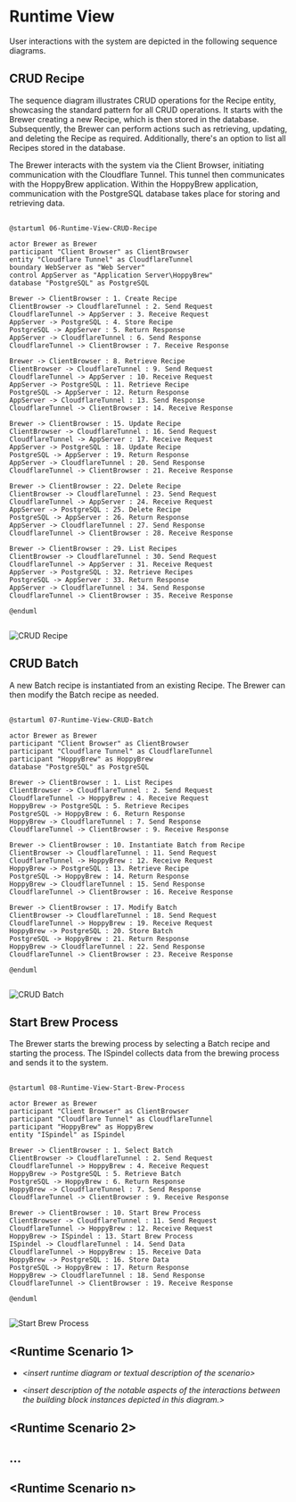 # Runtime View

User interactions with the system are depicted in the following sequence diagrams.

## CRUD Recipe

The sequence diagram illustrates CRUD operations for the Recipe entity, showcasing the standard pattern for all CRUD operations. It starts with the Brewer creating a new Recipe, which is then stored in the database. Subsequently, the Brewer can perform actions such as retrieving, updating, and deleting the Recipe as required. Additionally, there's an option to list all Recipes stored in the database.

The Brewer interacts with the system via the Client Browser, initiating communication with the Cloudflare Tunnel. This tunnel then communicates with the HoppyBrew application. Within the HoppyBrew application, communication with the PostgreSQL database takes place for storing and retrieving data.

<pre id="mycode" class="haskell numberLines" startFrom="100">
  <code>
@startuml 06-Runtime-View-CRUD-Recipe

actor Brewer as Brewer
participant "Client Browser" as ClientBrowser
entity "Cloudflare Tunnel" as CloudflareTunnel
boundary WebServer as "Web Server"
control AppServer as "Application Server\HoppyBrew"
database "PostgreSQL" as PostgreSQL

Brewer -> ClientBrowser : 1. Create Recipe
ClientBrowser -> CloudflareTunnel : 2. Send Request
CloudflareTunnel -> AppServer : 3. Receive Request
AppServer -> PostgreSQL : 4. Store Recipe
PostgreSQL -> AppServer : 5. Return Response
AppServer -> CloudflareTunnel : 6. Send Response
CloudflareTunnel -> ClientBrowser : 7. Receive Response

Brewer -> ClientBrowser : 8. Retrieve Recipe
ClientBrowser -> CloudflareTunnel : 9. Send Request
CloudflareTunnel -> AppServer : 10. Receive Request
AppServer -> PostgreSQL : 11. Retrieve Recipe
PostgreSQL -> AppServer : 12. Return Response
AppServer -> CloudflareTunnel : 13. Send Response
CloudflareTunnel -> ClientBrowser : 14. Receive Response

Brewer -> ClientBrowser : 15. Update Recipe
ClientBrowser -> CloudflareTunnel : 16. Send Request
CloudflareTunnel -> AppServer : 17. Receive Request
AppServer -> PostgreSQL : 18. Update Recipe
PostgreSQL -> AppServer : 19. Return Response
AppServer -> CloudflareTunnel : 20. Send Response
CloudflareTunnel -> ClientBrowser : 21. Receive Response

Brewer -> ClientBrowser : 22. Delete Recipe
ClientBrowser -> CloudflareTunnel : 23. Send Request
CloudflareTunnel -> AppServer : 24. Receive Request
AppServer -> PostgreSQL : 25. Delete Recipe
PostgreSQL -> AppServer : 26. Return Response
AppServer -> CloudflareTunnel : 27. Send Response
CloudflareTunnel -> ClientBrowser : 28. Receive Response

Brewer -> ClientBrowser : 29. List Recipes
ClientBrowser -> CloudflareTunnel : 30. Send Request
CloudflareTunnel -> AppServer : 31. Receive Request
AppServer -> PostgreSQL : 32. Retrieve Recipes
PostgreSQL -> AppServer : 33. Return Response
AppServer -> CloudflareTunnel : 34. Send Response
CloudflareTunnel -> ClientBrowser : 35. Receive Response

@enduml
    </code>
</pre>

![CRUD Recipe](../images/06-Runtime-View-CRUD-Recipe.png)

## CRUD Batch

A new Batch recipe is instantiated from an existing Recipe. The Brewer can then modify the Batch recipe as needed.

<pre id="mycode" class="haskell numberLines" startFrom="100">
  <code>
@startuml 07-Runtime-View-CRUD-Batch

actor Brewer as Brewer
participant "Client Browser" as ClientBrowser
participant "Cloudflare Tunnel" as CloudflareTunnel
participant "HoppyBrew" as HoppyBrew
database "PostgreSQL" as PostgreSQL

Brewer -> ClientBrowser : 1. List Recipes
ClientBrowser -> CloudflareTunnel : 2. Send Request
CloudflareTunnel -> HoppyBrew : 4. Receive Request
HoppyBrew -> PostgreSQL : 5. Retrieve Recipes
PostgreSQL -> HoppyBrew : 6. Return Response
HoppyBrew -> CloudflareTunnel : 7. Send Response
CloudflareTunnel -> ClientBrowser : 9. Receive Response

Brewer -> ClientBrowser : 10. Instantiate Batch from Recipe
ClientBrowser -> CloudflareTunnel : 11. Send Request
CloudflareTunnel -> HoppyBrew : 12. Receive Request
HoppyBrew -> PostgreSQL : 13. Retrieve Recipe
PostgreSQL -> HoppyBrew : 14. Return Response
HoppyBrew -> CloudflareTunnel : 15. Send Response
CloudflareTunnel -> ClientBrowser : 16. Receive Response

Brewer -> ClientBrowser : 17. Modify Batch
ClientBrowser -> CloudflareTunnel : 18. Send Request
CloudflareTunnel -> HoppyBrew : 19. Receive Request
HoppyBrew -> PostgreSQL : 20. Store Batch
PostgreSQL -> HoppyBrew : 21. Return Response
HoppyBrew -> CloudflareTunnel : 22. Send Response
CloudflareTunnel -> ClientBrowser : 23. Receive Response

@enduml
    </code>
</pre>

![CRUD Batch](../images/07-Runtime-View-CRUD-Batch.png)

## Start Brew Process

The Brewer starts the brewing process by selecting a Batch recipe and starting the process. The ISpindel collects data from the brewing process and sends it to the system.

<pre id="mycode" class="haskell numberLines" startFrom="100">
  <code>
@startuml 08-Runtime-View-Start-Brew-Process

actor Brewer as Brewer
participant "Client Browser" as ClientBrowser
participant "Cloudflare Tunnel" as CloudflareTunnel
participant "HoppyBrew" as HoppyBrew
entity "ISpindel" as ISpindel

Brewer -> ClientBrowser : 1. Select Batch
ClientBrowser -> CloudflareTunnel : 2. Send Request
CloudflareTunnel -> HoppyBrew : 4. Receive Request
HoppyBrew -> PostgreSQL : 5. Retrieve Batch
PostgreSQL -> HoppyBrew : 6. Return Response
HoppyBrew -> CloudflareTunnel : 7. Send Response
CloudflareTunnel -> ClientBrowser : 9. Receive Response

Brewer -> ClientBrowser : 10. Start Brew Process
ClientBrowser -> CloudflareTunnel : 11. Send Request
CloudflareTunnel -> HoppyBrew : 12. Receive Request
HoppyBrew -> ISpindel : 13. Start Brew Process
ISpindel -> CloudflareTunnel : 14. Send Data
CloudflareTunnel -> HoppyBrew : 15. Receive Data
HoppyBrew -> PostgreSQL : 16. Store Data
PostgreSQL -> HoppyBrew : 17. Return Response
HoppyBrew -> CloudflareTunnel : 18. Send Response
CloudflareTunnel -> ClientBrowser : 19. Receive Response

@enduml
    </code>
</pre>

![Start Brew Process](../images/08-Runtime-View-Start-Brew-Process.png)











## \<Runtime Scenario 1\>

- *\<insert runtime diagram or textual description of the scenario\>*

- *\<insert description of the notable aspects of the interactions between the building block instances depicted in this diagram.\>*

## \<Runtime Scenario 2\>

## …

## \<Runtime Scenario n\>
